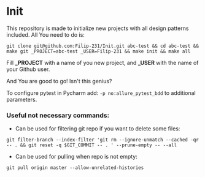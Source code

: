 # Init
This repository is made to initialize new projects with all design patterns included. All You need to do is:
```
git clone git@github.com:Filip-231/Init.git abc-test && cd abc-test && make git _PROJECT=abc-test _USER=Filip-231 && make init && make all
```
Fill **_PROJECT** with a name of you new project, and **_USER** with the name of your Github user.

And You are good to go! Isn't this genius?

To configure pytest in Pycharm add: ```-p no:allure_pytest_bdd``` to additional parameters.

### Useful not necessary commands:

- Can be used for filtering git repo if you want to delete some files:

```git filter-branch --index-filter 'git rm --ignore-unmatch --cached -qr -- . && git reset -q $GIT_COMMIT -- . ' --prune-empty -- --all```


- Can be used for pulling when repo is not empty:

``git pull origin master --allow-unrelated-histories``

